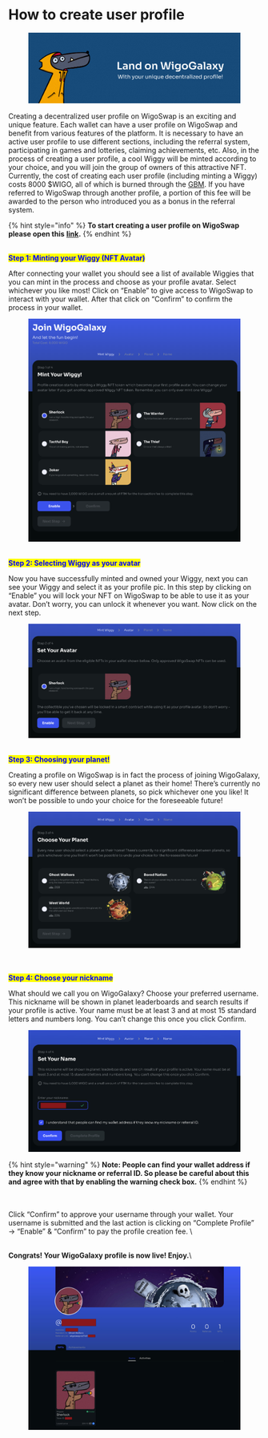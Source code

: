 # How to create user profile

<figure><img src="../../.gitbook/assets/Create-profile-5.jpg" alt=""><figcaption></figcaption></figure>

Creating a decentralized user profile on WigoSwap is an exciting and unique feature. Each wallet can have a user profile on WigoSwap and benefit from various features of the platform. It is necessary to have an active user profile to use different sections, including the referral system, participating in games and lotteries, claiming achievements, etc. Also, in the process of creating a user profile, a cool Wiggy will be minted according to your choice, and you will join the group of owners of this attractive NFT. Currently, the cost of creating each user profile (including minting a Wiggy) costs 8000 $WIGO, all of which is burned through the [GBM](../../tokenomics/gamified-burning-mechanism-gbm.md). If you have referred to WigoSwap through another profile, a portion of this fee will be awarded to the person who introduced you as a bonus in the referral system.

{% hint style="info" %}
**To start creating a user profile on WigoSwap please open this** [**link**](https://wigoswap.io/join)**.**&#x20;
{% endhint %}

\
<mark style="color:blue;">**Step 1: Minting your Wiggy (NFT Avatar)**</mark>

After connecting your wallet you should see a list of available Wiggies that you can mint in the process and choose as your profile avatar. Select whichever you like most! Click on “Enable” to give access to WigoSwap to interact with your wallet. After that click on “Confirm” to confirm the process in your wallet.&#x20;

<figure><img src="../../.gitbook/assets/Create-profile-1.png" alt=""><figcaption></figcaption></figure>

\
<mark style="color:blue;">**Step 2: Selecting Wiggy as your avatar**</mark>

Now you have successfully minted and owned your Wiggy, next you can see your Wiggy and select it as your profile pic. In this step by clicking on “Enable” you will lock your NFT on WigoSwap to be able to use it as your avatar. Don’t worry, you can unlock it whenever you want. Now click on the next step.

<figure><img src="../../.gitbook/assets/Create-profile-2.png" alt=""><figcaption></figcaption></figure>

\
<mark style="color:blue;">**Step 3: Choosing your planet!**</mark>

Creating a profile on WigoSwap is in fact the process of joining WigoGalaxy, so every new user should select a planet as their home! There’s currently no significant difference between planets, so pick whichever one you like! It won’t be possible to undo your choice for the foreseeable future!

<figure><img src="../../.gitbook/assets/Create-profile-3.png" alt=""><figcaption></figcaption></figure>

\
\
<mark style="color:blue;">**Step 4: Choose your nickname**</mark>

What should we call you on WigoGalaxy? Choose your preferred username. This nickname will be shown in planet leaderboards and search results if your profile is active. Your name must be at least 3 and at most 15 standard letters and numbers long. You can’t change this once you click Confirm.

<figure><img src="../../.gitbook/assets/Create-profile-4.jpg" alt=""><figcaption></figcaption></figure>

{% hint style="warning" %}
**Note: People can find your wallet address if they know your nickname or referral ID. So please be careful about this and agree with that by enabling the warning check box.**&#x20;
{% endhint %}

\
\
Click “Confirm” to approve your username through your wallet. Your username is submitted and the last action is clicking on “Complete Profile” → “Enable” & “Confirm” to pay the profile creation fee. \


\
**Congrats! Your WigoGalaxy profile is now live! Enjoy.**\


<figure><img src="../../.gitbook/assets/Create-profile-6.jpg" alt=""><figcaption></figcaption></figure>
